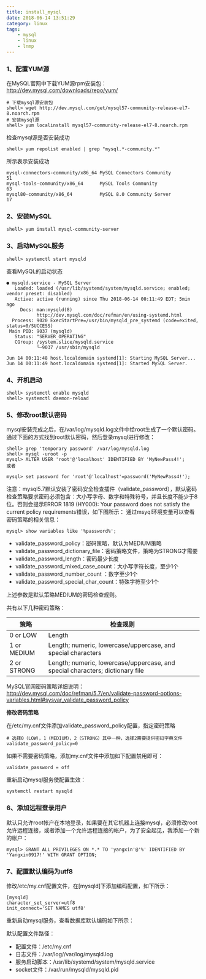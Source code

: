 ```yaml
---
title: install_mysql
date: 2018-06-14 13:51:29
category: linux
tags:
    - mysql
    - linux
    - lnmp
---
```


### 1、配置YUM源
在MySQL官网中下载YUM源rpm安装包：http://dev.mysql.com/downloads/repo/yum/

```
# 下载mysql源安装包
shell> wget http://dev.mysql.com/get/mysql57-community-release-el7-8.noarch.rpm
# 安装mysql源
shell> yum localinstall mysql57-community-release-el7-8.noarch.rpm
```
检查mysql源是否安装成功
```
shell> yum repolist enabled | grep "mysql.*-community.*"
```
所示表示安装成功
```
mysql-connectors-community/x86_64 MySQL Connectors Community                  51
mysql-tools-community/x86_64      MySQL Tools Community                       63
mysql80-community/x86_64          MySQL 8.0 Community Server                  17
```

### 2、安装MySQL

```
shell> yum install mysql-community-server
```

### 3、启动MySQL服务
```
shell> systemctl start mysqld
```
查看MySQL的启动状态
```
● mysqld.service - MySQL Server
   Loaded: loaded (/usr/lib/systemd/system/mysqld.service; enabled; vendor preset: disabled)
   Active: active (running) since Thu 2018-06-14 00:11:49 EDT; 5min ago
     Docs: man:mysqld(8)
           http://dev.mysql.com/doc/refman/en/using-systemd.html
  Process: 9020 ExecStartPre=/usr/bin/mysqld_pre_systemd (code=exited, status=0/SUCCESS)
 Main PID: 9037 (mysqld)
   Status: "SERVER_OPERATING"
   CGroup: /system.slice/mysqld.service
           └─9037 /usr/sbin/mysqld

Jun 14 00:11:48 host.localdomain systemd[1]: Starting MySQL Server...
Jun 14 00:11:49 host.localdomain systemd[1]: Started MySQL Server.

```
### 4、开机启动

```
shell> systemctl enable mysqld
shell> systemctl daemon-reload
```
### 5、修改root默认密码

mysql安装完成之后，在/var/log/mysqld.log文件中给root生成了一个默认密码。通过下面的方式找到root默认密码，然后登录mysql进行修改：
```
shell> grep 'temporary password' /var/log/mysqld.log
shell> mysql -uroot -p
mysql> ALTER USER 'root'@'localhost' IDENTIFIED BY 'MyNewPass4!';
或者

mysql> set password for 'root'@'localhost'=password('MyNewPass4!');
```

注意：mysql5.7默认安装了密码安全检查插件（validate_password），默认密码检查策略要求密码必须包含：大小写字母、数字和特殊符号，并且长度不能少于8位。否则会提示ERROR 1819 (HY000): Your password does not satisfy the current policy requirements错误，如下图所示：
通过msyql环境变量可以查看密码策略的相关信息：

```
mysql> show variables like '%password%';
```

  - validate_password_policy：密码策略，默认为MEDIUM策略
  - validate_password_dictionary_file：密码策略文件，策略为STRONG才需要
  - validate_password_length：密码最少长度
  - validate_password_mixed_case_count：大小写字符长度，至少1个
  - validate_password_number_count ：数字至少1个
  - validate_password_special_char_count：特殊字符至少1个

  上述参数是默认策略MEDIUM的密码检查规则。

共有以下几种密码策略：

策略 | 检查规则
--|--
0 or LOW   | Length
1 or MEDIUM |  Length; numeric, lowercase/uppercase, and special characters
2 or STRONG | Length; numeric, lowercase/uppercase, and special characters; dictionary file

MySQL官网密码策略详细说明：http://dev.mysql.com/doc/refman/5.7/en/validate-password-options-variables.html#sysvar_validate_password_policy

**修改密码策略**

在/etc/my.cnf文件添加validate_password_policy配置，指定密码策略

```
# 选择0（LOW），1（MEDIUM），2（STRONG）其中一种，选择2需要提供密码字典文件
validate_password_policy=0
```
如果不需要密码策略，添加my.cnf文件中添加如下配置禁用即可：

```
validate_password = off
```
重新启动mysql服务使配置生效：
```
systemctl restart mysqld
```
### 6、添加远程登录用户
默认只允许root帐户在本地登录，如果要在其它机器上连接mysql，必须修改root允许远程连接，或者添加一个允许远程连接的帐户，为了安全起见，我添加一个新的帐户：

```
mysql> GRANT ALL PRIVILEGES ON *.* TO 'yangxin'@'%' IDENTIFIED BY 'Yangxin0917!' WITH GRANT OPTION;
```

### 7、配置默认编码为utf8
修改/etc/my.cnf配置文件，在[mysqld]下添加编码配置，如下所示：

```
[mysqld]
character_set_server=utf8
init_connect='SET NAMES utf8'
```

重新启动mysql服务，查看数据库默认编码如下所示：

默认配置文件路径：

- 配置文件：/etc/my.cnf
- 日志文件：/var/log//var/log/mysqld.log
- 服务启动脚本：/usr/lib/systemd/system/mysqld.service
- socket文件：/var/run/mysqld/mysqld.pid

